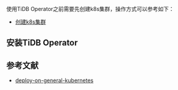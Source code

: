 使用TiDB Operator之前需要先创建k8s集群，操作方式可以参考如下：

- [创建k8s集群](https://docs.docker.knowledge-precipitation.site/k8s/chuang-jian-k8s-ji-qun)

## 安装TiDB Operator



## 参考文献

- [deploy-on-general-kubernetes](https://docs.pingcap.com/tidb-in-kubernetes/stable/deploy-on-general-kubernetes)